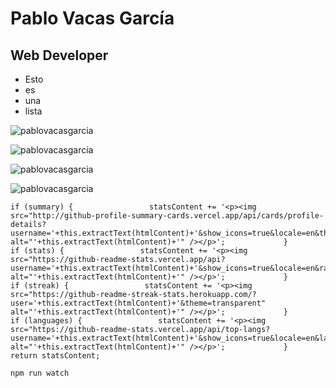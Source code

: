 # Pablo Vacas García

## Web Developer

*   Esto
*   es
*   una
*   lista

![pablovacasgarcia](http://github-profile-summary-cards.vercel.app/api/cards/profile-details?username=pablovacasgarcia&show_icons=true&locale=en&theme=transparent)

![pablovacasgarcia](https://github-readme-stats.vercel.app/api?username=pablovacasgarcia&show_icons=true&locale=en&rank_icon=github&theme=transparent)

![pablovacasgarcia](https://github-readme-streak-stats.herokuapp.com/?user=pablovacasgarcia&theme=transparent)

![pablovacasgarcia](https://github-readme-stats.vercel.app/api/top-langs?username=pablovacasgarcia&show_icons=true&locale=en&layout=pie&theme=transparent)


```
if (summary) {                 statsContent += '<p><img src="http://github-profile-summary-cards.vercel.app/api/cards/profile-details?username='+this.extractText(htmlContent)+'&show_icons=true&locale=en&theme=transparent" alt="'+this.extractText(htmlContent)+'" /></p>';             }             if (stats) {                 statsContent += '<p><img src="https://github-readme-stats.vercel.app/api?username='+this.extractText(htmlContent)+'&show_icons=true&locale=en&rank_icon=github&theme=transparent" alt="'+this.extractText(htmlContent)+'" /></p>';             }             if (streak) {                 statsContent += '<p><img src="https://github-readme-streak-stats.herokuapp.com/?user='+this.extractText(htmlContent)+'&theme=transparent" alt="'+this.extractText(htmlContent)+'" /></p>';             }             if (languages) {                 statsContent += '<p><img src="https://github-readme-stats.vercel.app/api/top-langs?username='+this.extractText(htmlContent)+'&show_icons=true&locale=en&layout=pie&theme=transparent" alt="'+this.extractText(htmlContent)+'" /></p>';             }              return statsContent;
```

```bash
npm run watch
```
